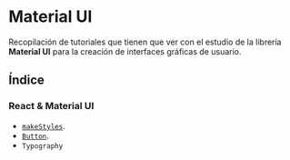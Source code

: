 # Material UI

Recopilación de tutoriales que tienen que ver con el estudio de la librería **Material UI** para la creación de interfaces gráficas de usuario.

## Índice

### React & Material UI

* [`makeStyles`](https://github.com/DevJoseManuel/js-tutorials/blob/master/react/material-ui/03_makeStyles.md).
* [`Button`](https://github.com/DevJoseManuel/js-tutorials/blob/master/react/material-ui/04_Button.md).
* `Typography`
